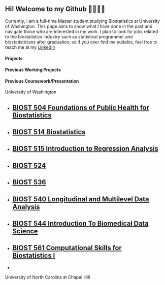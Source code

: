 ## Hi! Welcome to my Github 💖🐾🐾🐾

Currently, I am a full-time Master student studying Biostatistics at University of Washington. This page aims to show what I have done in the past and navigate those who are interested in my work. I plan to look for jobs related to the biostatistics industry such as statistical programmer and biostatisticians after graduation, so if you ever find me suitable, feel free to reach me at my <a href="https://www.linkedin.com/in/hantong-hu/">LinkedIn</a>

#### Projects

#### Previous Working Projects

#### Previous Coursework/Presentation
University of Washington

- [BIOST 504 Foundations of Public Health for Biostatistics]()
  - 
- [BIOST 514 Biostatistics]()
  - 
- [BIOST 515 Introduction to Regression Analysis]()
  -
- [BIOST 524 ]()
  -
- [BIOST 536 ]()
  -
- [BIOST 540 Longitudinal and Multilevel Data Analysis]()
  -
- [BIOST 544 Introduction To Biomedical Data Science]()
  -
- [BIOST 561 Computational Skills for Biostatistics I]()
  -
- []()

University of North Carolina at Chapel Hill


<!---
hantongh/hantongh is a ✨ special ✨ repository because its `README.md` (this file) appears on your GitHub profile.
You can click the Preview link to take a look at your changes.

- 👋 Hi, I’m @hantongh
- 👀 I’m interested in ...
- 🌱 I’m currently learning ...
- 💞️ I’m looking to collaborate on ...
- 📫 How to reach me ...
--->
